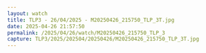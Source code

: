 ```yaml
---
layout: watch
title: TLP3 - 26/04/2025 - M20250426_215750_TLP_3T.jpg
date: 2025-04-26 21:57:50
permalink: /2025/04/26/watch/M20250426_215750_TLP_3
capture: TLP3/2025/202504/20250426/M20250426_215750_TLP_3T.jpg
---
```

